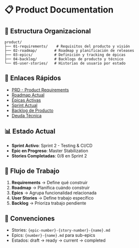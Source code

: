 # 📋 Product Documentation

## 📁 Estructura Organizacional

```
product/
├── 01-requirements/    # Requisitos del producto y visión
├── 02-roadmap/        # Roadmap y planificación de releases
├── 03-epics/          # Definición y tracking de épicas
├── 04-backlog/        # Backlogs de producto y técnico
└── 05-user-stories/   # Historias de usuario por estado
```

## 🔗 Enlaces Rápidos

- [PRD - Product Requirements](./01-requirements/PRD.md)
- [Roadmap Actual](./02-roadmap/README.md)
- [Épicas Activas](./03-epics/active/)
- [Sprint Actual](./05-user-stories/current-sprint/)
- [Backlog de Producto](./04-backlog/product-backlog.md)
- [Deuda Técnica](./04-backlog/technical-debt.md)

## 📊 Estado Actual

- **Sprint Activo**: Sprint 2 - Testing & CI/CD
- **Epic en Progreso**: Master Stabilization
- **Stories Completadas**: 0/8 en Sprint 2

## 🔄 Flujo de Trabajo

1. **Requirements** → Define qué construir
2. **Roadmap** → Planifica cuándo construir
3. **Epics** → Agrupa funcionalidad relacionada
4. **User Stories** → Define trabajo específico
5. **Backlog** → Prioriza trabajo pendiente

## 📝 Convenciones

- Stories: `{epic-number}-{story-number}-{name}.md`
- Epics: `{number}-{name}.md` para sub-epics
- Estados: draft → ready → current → completed
